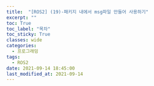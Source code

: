 ```yaml
---
title:  "[ROS2] (19)-패키지 내에서 msg파일 만들어 사용하기"
excerpt: ""
toc: True
toc_label: "목차"
toc_sticky: True
classes: wide
categories:
  - 프로그래밍
tags:
  - ROS2
date: 2021-09-14 18:45:00
last_modified_at: 2021-09-14
---
```


## 